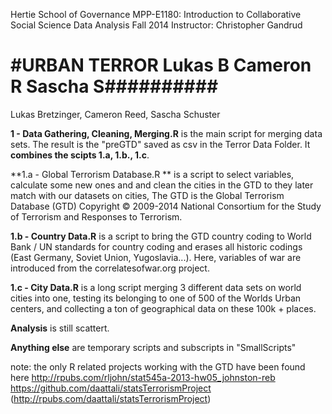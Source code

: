 Hertie School of Governance
MPP-E1180: Introduction to Collaborative Social Science Data Analysis
Fall 2014
Instructor: Christopher Gandrud


#URBAN TERROR
Lukas B Cameron R Sascha S##########
===========

Lukas Bretzinger, Cameron Reed, Sascha Schuster



**1 - Data Gathering, Cleaning, Merging.R**	is the main script for merging data sets. The result is the "preGTD" saved as csv in the Terror Data Folder. It **combines the scipts 1.a, 1.b., 1.c**. 

**1.a - Global Terrorism Database.R ** is a script to select variables, calculate some new ones and and clean the cities in the GTD to they later match with our datasets on cities, The GTD is the Global Terrorism Database (GTD) Copyright © 2009-2014 National Consortium for the Study of Terrorism and Responses to Terrorism.

**1.b - Country Data.R**	is a script to bring the GTD country coding to World Bank / UN standards for country coding and erases all historic codings (East Germany, Soviet Union, Yugoslavia...). Here, variables of war are introduced from the correlatesofwar.org project. 

**1.c - City Data.R**	is a long script merging 3 different data sets on world cities into one, testing its belonging to one of 500 of the Worlds Urban centers, and collecting a ton of geographical data on these 100k + places.

**Analysis**  is still scattert.

**Anything else** are temporary scripts and subscripts in "SmallScripts"




note: the only R related projects working with the GTD have been found here
http://rpubs.com/rljohn/stat545a-2013-hw05_johnston-reb
https://github.com/daattali/statsTerrorismProject (http://rpubs.com/daattali/statsTerrorismProject)
